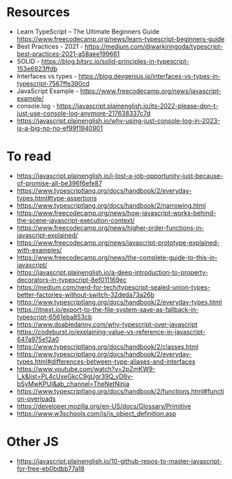 # Resources
- Learn TypeScript – The Ultimate Beginners Guide https://www.freecodecamp.org/news/learn-typescript-beginners-guide
- Best Practices - 2021 - https://medium.com/@warkiringoda/typescript-best-practices-2021-a58aee199661
- SOLID - https://blog.bitsrc.io/solid-principles-in-typescript-153e6923ffdb
- Interfaces vs types - https://blog.devgenius.io/interfaces-vs-types-in-typescript-7567ffe390cd
- JavaScript Example - https://www.freecodecamp.org/news/javascript-example/
- console.log - https://javascript.plainenglish.io/its-2022-please-don-t-just-use-console-log-anymore-217638337c7d
- https://javascript.plainenglish.io/why-using-just-console-log-in-2023-is-a-big-no-no-ef99f1940901

# To read
- https://javascript.plainenglish.io/i-lost-a-job-opportunity-just-because-of-promise-all-be396f6efe87
- https://www.typescriptlang.org/docs/handbook/2/everyday-types.html#type-assertions
- https://www.typescriptlang.org/docs/handbook/2/narrowing.html
- https://www.freecodecamp.org/news/how-javascript-works-behind-the-scene-javascript-execution-context/
- https://www.freecodecamp.org/news/higher-order-functions-in-javascript-explained/
- https://www.freecodecamp.org/news/javascript-prototype-explained-with-examples/
- https://www.freecodecamp.org/news/the-complete-guide-to-this-in-javascript/
- https://javascript.plainenglish.io/a-deep-introduction-to-property-decorators-in-typescript-8ef011169ec
- https://medium.com/nerd-for-tech/typescript-sealed-union-types-better-factories-without-switch-32deda73a26b
- https://www.typescriptlang.org/docs/handbook/2/everyday-types.html
- https://itnext.io/export-to-the-file-system-save-as-fallback-in-typescript-6561eba853cb
- https://www.doabledanny.com/why-typescript-over-javascript
- https://codeburst.io/explaining-value-vs-reference-in-javascript-647a975e12a0
- https://www.typescriptlang.org/docs/handbook/2/classes.html
- https://www.typescriptlang.org/docs/handbook/2/everyday-types.html#differences-between-type-aliases-and-interfaces
- https://www.youtube.com/watch?v=2pZmKW9-I_k&list=PL4cUxeGkcC9gUgr39Q_yD6v-bSyMwKPUI&ab_channel=TheNetNinja
- https://www.typescriptlang.org/docs/handbook/2/functions.html#function-overloads
- https://developer.mozilla.org/en-US/docs/Glossary/Primitive
- https://www.w3schools.com/js/js_object_definition.asp

# Other JS
- https://javascript.plainenglish.io/10-github-repos-to-master-javascript-for-free-eb0bdbb77a18
